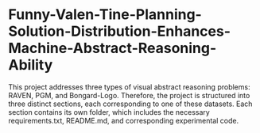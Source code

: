 # Funny-Valen-Tine-Planning-Solution-Distribution-Enhances-Machine-Abstract-Reasoning-Ability
This project addresses three types of visual abstract reasoning problems: RAVEN, PGM, and Bongard-Logo. Therefore, the project is structured into three distinct sections, each corresponding to one of these datasets. Each section contains its own folder, which includes the necessary requirements.txt, README.md, and corresponding experimental code.

